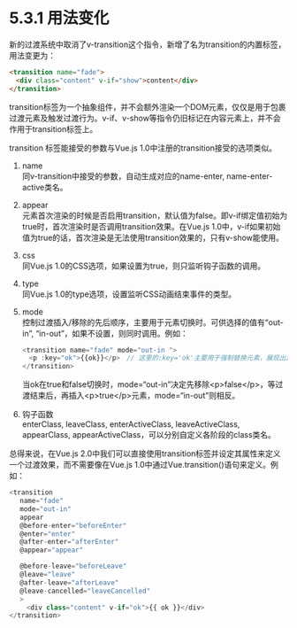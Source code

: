 <!--
 * @Author: zhanglingdi
 * @Date: 2019-12-04 14:04:49
 * @Email: 980583728@qq.com
 * @Company: Sinovatio
 * @version: v0.0.1
 * @LastEditors: zhanglingdi
 * @LastEditTime: 2019-12-04 14:53:53
 * @Description: test
 -->
# 5.3.1 用法变化

新的过渡系统中取消了v-transition这个指令，新增了名为transition的内置标签，用法变更为：

```html
<transition name="fade">
　<div class="content" v-if="show">content</div>
</transition>
```

transition标签为一个抽象组件，并不会额外渲染一个DOM元素，仅仅是用于包裹过渡元素及触发过渡行为。v-if、v-show等指令仍旧标记在内容元素上，并不会作用于transition标签上。

transition 标签能接受的参数与Vue.js 1.0中注册的transition接受的选项类似。

1. name    
    同v-transition中接受的参数，自动生成对应的name-enter, name-enter-active类名。
2. appear    
    元素首次渲染的时候是否启用transition，默认值为false。即v-if绑定值初始为true时，首次渲染时是否调用transition效果。在Vue.js 1.0中，v-if如果初始值为true的话，首次渲染是无法使用transition效果的，只有v-show能使用。
3. css    
    同Vue.js 1.0的CSS选项，如果设置为true，则只监听钩子函数的调用。
4. type    
    同Vue.js 1.0的type选项，设置监听CSS动画结束事件的类型。
5. mode    
    控制过渡插入/移除的先后顺序，主要用于元素切换时。可供选择的值有“out-in”, “in-out”，如果不设置，则同时调用。例如：

    ````javascript
    <transition name="fade" mode="out-in ">
    　<p :key="ok">{{ok}}</p>　// 这里的:key='ok'主要用于强制替换元素，展现出in-out/out-in效果
    </transition>
    ````

    当ok在true和false切换时，mode=“out-in”决定先移除\<p\>false\<\/p\>，等过渡结束后，再插入\<p\>true\<\/p\>元素，mode=“in-out”则相反。
6. 钩子函数    
    enterClass, leaveClass, enterActiveClass, leaveActiveClass, appearClass, appearActiveClass，可以分别自定义各阶段的class类名。

总得来说，在Vue.js 2.0中我们可以直接使用transition标签并设定其属性来定义一个过渡效果，而不需要像在Vue.js 1.0中通过Vue.transition()语句来定义。例如：

```javascript
<transition 
 　name="fade"
 　mode="out-in"
 　appear
 　@before-enter="beforeEnter"
 　@enter="enter"
 　@after-enter="afterEnter"
 　@appear="appear"

 　@before-leave="beforeLeave"
 　@leave="leave"
 　@after-leave="afterLeave"
 　@leave-cancelled="leaveCancelled"
 　>
 　　<div class="content" v-if="ok">{{ ok }}</div>
</transition>
```

